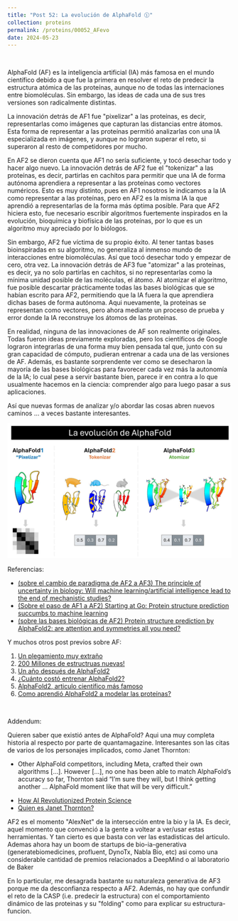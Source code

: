 ```yaml
---
title: "Post 52: La evolución de AlphaFold 🕦"
collection: proteins
permalink: /proteins/00052_AFevo
date: 2024-05-23
---
```


&nbsp;

AlphaFold (AF) es la inteligencia artificial (IA) más famosa en el mundo científico debido a que fue la primera en resolver el reto de predecir la estructura atómica de las proteínas, aunque no de todas las internaciones entre biomoléculas. Sin embargo, las ideas de cada una de sus tres versiones son radicalmente distintas.

La innovación detrás de AF1 fue "pixelizar" a las proteínas, es decir, representarlas como imágenes que capturan las distancias entre átomos. Esta forma de representar a las proteínas permitió analizarlas con una IA especializada en imágenes, y aunque no lograron superar el reto, si superaron al resto de competidores por mucho.

En AF2 se dieron cuenta que AF1 no sería suficiente, y tocó desechar todo y hacer algo nuevo. La innovación detrás de AF2 fue el "tokenizar" a las proteínas, es decir, partirlas en cachitos para permitir que una IA de forma autónoma aprendiera a representar a las proteínas como vectores numéricos. Esto es muy distinto, pues en AF1 nosotros le indicamos a la IA como representar a las proteínas, pero en AF2 es la misma IA la que aprendió a representarlas de la forma más óptima posible. Para que AF2 hiciera esto, fue necesario escribir algoritmos fuertemente inspirados en la evolución, bioquímica y biofísica de las proteínas, por lo que es un algoritmo muy apreciado por lo biólogos.

Sin embargo, AF2 fue víctima de su propio éxito. Al tener tantas bases bioinspiradas en su algoritmo, no generaliza al inmenso mundo de interacciones entre biomoléculas. Así que tocó desechar todo y empezar de cero, otra vez. La innovación detrás de AF3 fue "atomizar" a las proteínas, es decir, ya no solo partirlas en cachitos, si no representarlas como la mínima unidad posible de las moléculas, el átomo. Al atomizar el algoritmo, fue posible descartar prácticamente todas las bases biológicas que se habían escrito para AF2, permitiendo que la IA fuera la que aprendiera dichas bases de forma autónoma. Aqui nuevamente, la proteínas se representan como vectores, pero ahora mediante un proceso de prueba y error donde Ia IA reconstruye los átomos de las proteínas.

En realidad, ninguna de las innovaciones de AF son realmente originales. Todas fueron ideas previamente exploradas, pero los científicos de Google lograron integrarlas de una forma muy bien pensada tal que, junto con su gran capacidad de cómputo, pudieran entrenar a cada una de las versiones de AF. Además, es bastante sorprendente ver como se desecharon la mayoría de las bases biológicas para favorecer cada vez más la autonomía de la IA; lo cual pese a servir bastante bien, parece ir en contra a lo que usualmente hacemos en la ciencia: comprender algo para luego pasar a sus aplicaciones.

Así que nuevas formas de analizar y/o abordar las cosas abren nuevos caminos ... a veces bastante interesantes.

![img](/images/proteins/00052_AFevo.jpg)


Referencias:
* [(sobre el cambio de paradigma de AF2 a AF3) The principle of uncertainty in biology: Will machine learning/artificial intelligence lead to the end of mechanistic studies?](https://journals.plos.org/plosbiology/article?id=10.1371/journal.pbio.3002495)
* [(Sobre el paso de AF1 a AF2) Starting at Go: Protein structure prediction succumbs to machine learning](https://www.pnas.org/doi/full/10.1073/pnas.2311128120)
* [(sobre las bases biológicas de AF2) Protein structure prediction by AlphaFold2: are attention and symmetries all you need?](https://pubmed.ncbi.nlm.nih.gov/34342271/)

Y muchos otros post previos sobre AF:
1. [Un plegamiento muy extraño](https://miangoar.github.io/proteins/00013_fold)
2. [200 Millones de estructruas nuevas! ](https://miangoar.github.io/proteins/00014_AF200M)
3. [Un año después de AlphaFold2 ](https://miangoar.github.io/proteins/00023_af2)
4. [¿Cuánto costó entrenar AlphaFold2? ](https://miangoar.github.io/proteins/00030_af2)
5. [AlphaFold2, articulo científico más famoso ](https://miangoar.github.io/proteins/00033_af2)
6. [Como aprendió AlphaFold2 a modelar las proteínas? ](https://miangoar.github.io/proteins/00037_of)


&nbsp;

Addendum:

Quieren saber que existió antes de AlphaFold? Aqui una muy completa historia al respecto por parte de quantamagazine. Interesantes son las citas de varios de los personajes implicados, como Janet Thornton:
- Other AlphaFold competitors, including Meta, crafted their own algorithms […]. However […], no one has been able to match AlphaFold’s accuracy so far, Thornton said  “I’m sure they will, but I think getting another … AlphaFold moment like that will be very difficult.”
* [How AI Revolutionized Protein Science](https://www.quantamagazine.org/how-ai-revolutionized-protein-science-but-didnt-end-it-20240626)
* [Quien es Janet Thornton?](https://miangoar.github.io/proteins/00008_woman)


AF2 es el momento "AlexNet" de la intersección entre la bio y la IA. Es decir, aquel momento que convenció a la gente a voltear a ver/usar estas herramientas. Y tan cierto es que basta con ver las estadisticas del articulo. Ademas ahora hay un boom de startups de bio-ia-generativa (generatebiomedicines, profluent, DynoTx, Nabla Bio, etc) asi como una considerable cantidad de premios relacionados a DeepMind o al laboratorio de Baker 

En lo particular, me desagrada bastante su naturaleza generativa de AF3 porque me da desconfianza respecto a AF2. Además, no hay que confundir el reto de la CASP (i.e. predecir la estructura) con el comportamiento dinámico de las proteinas y su "folding" como para explicar su estructura-funcion. 



